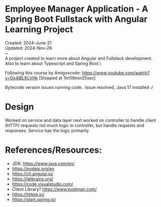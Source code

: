 # Employee Manager Application - A Spring Boot Fullstack with Angular Learning Project
Created: 2024-June-21\
Updated: 2024-Nov-26\
~\
A project created to learn more about Angular and Fullstack development. Also to learn about Typescript and Spring Boot.\

Following this course by Amigoscode: https://www.youtube.com/watch?v=Gx4iBLKLVHk [Stopped at 1hr09min25sec]

Bytecode version issues running code.. Issue resolved, Java 17 installed :/

# Design
Worked on service and data layer
next worked on controller to handle client (HTTP) requests
not much logic in controller, but handle requests and responses. Service has the logic primarily.

# References/Resources:
- JDK: https://www.java.com/en/
- https://nodejs.org/en
- https://cli.angular.io/
- https://jetbrains.org/
- https://code.visualstudio.com/
- Client Library? https://www.postman.com/
- https://httpie.io/
- https://start.spring.io/
